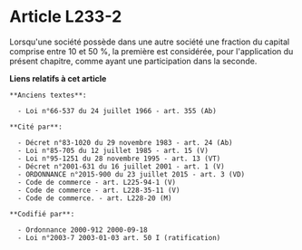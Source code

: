 # Article L233-2

Lorsqu'une société possède dans une autre société une fraction du capital comprise entre 10 et 50 %, la première est
considérée, pour l'application du présent chapitre, comme ayant une participation dans la seconde.

**Liens relatifs à cet article**

	**Anciens textes**:

	  - Loi n°66-537 du 24 juillet 1966 - art. 355 (Ab)

	**Cité par**:

	  - Décret n°83-1020 du 29 novembre 1983 - art. 24 (Ab)
	  - Loi n°85-705 du 12 juillet 1985 - art. 15 (V)
	  - Loi n°95-1251 du 28 novembre 1995 - art. 13 (VT)
	  - Décret n°2001-631 du 16 juillet 2001 - art. 1 (V)
	  - ORDONNANCE n°2015-900 du 23 juillet 2015 - art. 3 (VD)
	  - Code de commerce - art. L225-94-1 (V)
	  - Code de commerce - art. L228-35-11 (V)
	  - Code de commerce. - art. L228-20 (M)

	**Codifié par**:

	  - Ordonnance 2000-912 2000-09-18
	  - Loi n°2003-7 2003-01-03 art. 50 I (ratification)
